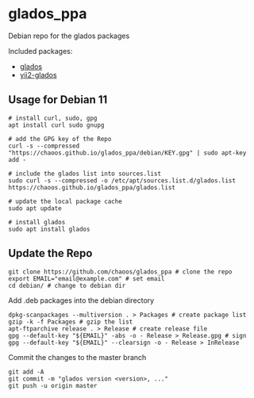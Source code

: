 # glados_ppa
Debian repo for the glados packages

Included packages:

- [glados](https://github.com/Lernstick/glados)
- [yii2-glados](https://github.com/chaoos/yii2-glados)

## Usage for Debian 11

```shell
# install curl, sudo, gpg
apt install curl sudo gnupg

# add the GPG key of the Repo
curl -s --compressed "https://chaoos.github.io/glados_ppa/debian/KEY.gpg" | sudo apt-key add -

# include the glados list into sources.list
sudo curl -s --compressed -o /etc/apt/sources.list.d/glados.list https://chaoos.github.io/glados_ppa/glados.list

# update the local package cache
sudo apt update

# install glados
sudo apt install glados
```

## Update the Repo

```shell
git clone https://github.com/chaoos/glados_ppa # clone the repo
export EMAIL="email@example.com" # set email
cd debian/ # change to debian dir
```

Add .deb packages into the debian directory

```shell
dpkg-scanpackages --multiversion . > Packages # create package list
gzip -k -f Packages # gzip the list
apt-ftparchive release . > Release # create release file
gpg --default-key "${EMAIL}" -abs -o - Release > Release.gpg # sign
gpg --default-key "${EMAIL}" --clearsign -o - Release > InRelease
```
    
Commit the changes to the master branch

```shell
git add -A
git commit -m "glados version <version>, ..."
git push -u origin master
```

